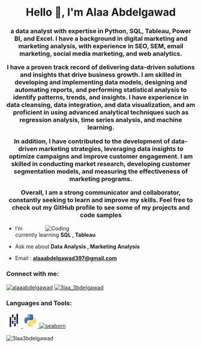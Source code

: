 <h1 align="center">Hello 👋, I'm Alaa Abdelgawad</h1>
<h3 align="center">a data analyst with expertise in Python, SQL, Tableau, Power BI, and Excel. I have a background in digital marketing and marketing analysis, with experience in SEO, SEM, email marketing, social media marketing, and web analytics.

I have a proven track record of delivering data-driven solutions and insights that drive business growth. I am skilled in developing and implementing data models, designing and automating reports, and performing statistical analysis to identify patterns, trends, and insights. I have experience in data cleansing, data integration, and data visualization, and am proficient in using advanced analytical techniques such as regression analysis, time series analysis, and machine learning.

In addition, I have contributed to the development of data-driven marketing strategies, leveraging data insights to optimize campaigns and improve customer engagement. I am skilled in conducting market research, developing customer segmentation models, and measuring the effectiveness of marketing programs.

Overall, I am a strong communicator and collaborator, constantly seeking to learn and improve my skills. Feel free to check out my GitHub profile to see some of my projects and code samples</h3>
<img align="right" alt="Coding" width="400" src="https://capturly.com/blog/wp-content/uploads/2018/02/Data-Website-Analytics.gif">

- I’m currently learning **SQL , Tableau**

- Ask me about **Data Analysis , Marketing Analysis**

- Email : **alaaabdelgawad397@gmail.com**

<h3 align="left">Connect with me:</h3>
<p align="left">
<a href="https://linkedin.com/in/alaaabdelgawad" target="blank"><img align="center" src="https://raw.githubusercontent.com/rahuldkjain/github-profile-readme-generator/master/src/images/icons/Social/linked-in-alt.svg" alt="alaaabdelgawad" height="30" width="40" /></a>
<a href="https://instagram.com/3laa_3bdelgawad" target="blank"><img align="center" src="https://raw.githubusercontent.com/rahuldkjain/github-profile-readme-generator/master/src/images/icons/Social/instagram.svg" alt="3laa_3bdelgawad" height="30" width="40" /></a>
</p>

<h3 align="left">Languages and Tools:</h3>
<p align="left"> <a href="https://pandas.pydata.org/" target="_blank" rel="noreferrer"> <img src="https://raw.githubusercontent.com/devicons/devicon/2ae2a900d2f041da66e950e4d48052658d850630/icons/pandas/pandas-original.svg" alt="pandas" width="40" height="40"/> </a> <a href="https://www.python.org" target="_blank" rel="noreferrer"> <img src="https://raw.githubusercontent.com/devicons/devicon/master/icons/python/python-original.svg" alt="python" width="40" height="40"/> </a> <a href="https://seaborn.pydata.org/" target="_blank" rel="noreferrer"> <img src="https://seaborn.pydata.org/_images/logo-mark-lightbg.svg" alt="seaborn" width="40" height="40"/> </a> </p>

<p><img align="center" src="https://github-readme-stats.vercel.app/api/top-langs?username=3laa3bdelgawad&show_icons=true&locale=en&layout=compact" alt="3laa3bdelgawad" /></p>

